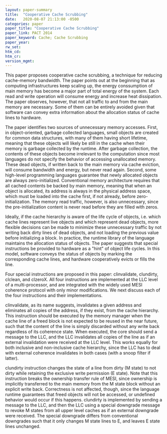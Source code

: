```yaml
---
layout: paper-summary
title:  "Cooperative Cache Scrubbing"
date:   2020-08-07 21:13:00 -0500
categories: paper
paper_title: "Cooperative Cache Scrubbing"
paper_link: PACT 2014
paper_keyword: Cache; Cache Scrubbing
paper_year: 
rw_set:
htm_cd:
htm_cr:
version_mgmt:
---
```


This paper proposes cooperative cache scrubbing, a technique for reducing cache-memory bandwidth. The paper points out
at the beginning that as computing infrastructures keep scaling up, the energy conssumption of main memory has become
a major part of total energy of the system. Each read and write operation will consume energy and increase heat dissipation. 
The paper observes, however, that not all traffic to and from the main memory are necessary. Some of them can be entirely
avoided given that software can convey extra information about the allocation status of cache lines to hardware. 

The paper identifies two sources of unnecessary memory accesses. First, in object-oriented, garbage collected languages,
small objects are created for common data structures, with many of them having short lifetime, meaning that these 
objects will likely be still in the cache when their memory is garbage collected by the runtime. After garbage collection,
the contents of these objects become irrelevant to the computation since most languages do not specify the behavior of
accessing unallocated memory. These dead objects, if written back to the main memory via cache eviction, will consume
bandwidth and energy, but never read again.
Second, some high-level programming languages guarantee that newly allocated objects are always zero-initialized.
Conventional memory architecture requires that all cached contents be backed by main memory, meaning that when
an object is allocated, its address is always in the physical address space, which must be loaded into the cache first,
if not already, before zero-initialization. The memory read traffic, however, is also unnecessary, since the 
pre-initialization content is never read before they are filled with zeros. 

Ideally, if the cache hierarchy is aware of the life cycle of objects, i.e. which cache lines represent live objects
and which represent dead objects, more flexible decisions can be made to minimize these unnecessary traffic by not
writing back dirty lines of dead objects, and not loading the previous value before initializing a block. In practice,
the runtime library of the language maintains the allocation status of objects. The paper suggests that special
instructions be provided to hardware as a "hint" of object life cycles. In this model, software conveys the status of
objects by marking the corresponding cache lines, and hardware cooperatively evicts or fills the line.

Four special instructions are proposed in this paper: clinvalidate, clundirty, clclean, and clzeroX. All four instructions
are implemented at the LLC level of a multi-processor, and are integrated with the widely used MESI coherence protocol
with only minor modifications. We next discuss each of the four instructions and their implementations.

clinvalidate, as its name suggests, invalidates a given address and eliminates all copies of the address, if they exist,
from the cache hierarchy. This instruction should be executed by the memory manager when the cache line of a freed block
is not expected to be reused in the near future, such that the content of the line is simply discarded without any write
back regardless of its coherence state. When executed, the core should send a message to the LLC, and the LLC invalidates
all copies of the line as if an external invalidation were received at the LLC level. This works equally for both inclusive
and non-inclusive cache hierarchy, since the LLC has to deal with external coherence invalidates in both cases (with a 
snoop filter if latter).

clundirty instruction changes the state of a line from dirty (M state) to not dirty while retaining the exclusive write
permission (E state). Note that this instruction breaks the ownership transfer rule of MESI, since ownership is
implicitly transferred to the main memory from the M state block without an explicit write back. Correctness is not 
affected, though, since the language runtime guarantees that freed objects will not be accessed, or undefined
behavior would occur if this happens. clundirty is implemented by sending a message to the LLC, and then the LLC using
a special downgrade message to revoke M states from all upper level caches as if an external downgrade were received.
The special downgrade differs from conventional downgrades such that it only changes M state lines to E, and leaves
E state lines unchanged. 
